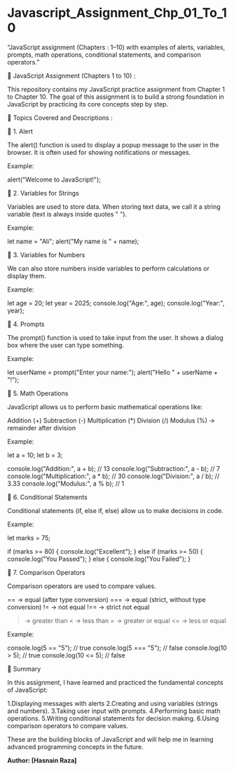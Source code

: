 # Javascript_Assignment_Chp_01_To_10
“JavaScript assignment (Chapters : 1–10) with examples of alerts, variables, prompts, math operations, conditional statements, and comparison operators.”

📘 JavaScript Assignment (Chapters 1 to 10) :

This repository contains my JavaScript practice assignment from Chapter 1 to Chapter 10.
The goal of this assignment is to build a strong foundation in JavaScript by practicing its core concepts step by step.

📑 Topics Covered and Descriptions :

🔹 1. Alert

The alert() function is used to display a popup message to the user in the browser.
It is often used for showing notifications or messages.

Example:

alert("Welcome to JavaScript!");

🔹 2. Variables for Strings

Variables are used to store data.
When storing text data, we call it a string variable (text is always inside quotes " ").

Example:

let name = "Ali";
alert("My name is " + name);

🔹 3. Variables for Numbers

We can also store numbers inside variables to perform calculations or display them.

Example:

let age = 20;
let year = 2025;
console.log("Age:", age);
console.log("Year:", year);

🔹 4. Prompts

The prompt() function is used to take input from the user.
It shows a dialog box where the user can type something.

Example:

let userName = prompt("Enter your name:");
alert("Hello " + userName + "!");

🔹 5. Math Operations

JavaScript allows us to perform basic mathematical operations like:

Addition (+)
Subtraction (-)
Multiplication (*)
Division (/)
Modulus (%) → remainder after division

Example:

let a = 10;
let b = 3;

console.log("Addition:", a + b);        // 13
console.log("Subtraction:", a - b);     // 7
console.log("Multiplication:", a * b);  // 30
console.log("Division:", a / b);        // 3.33
console.log("Modulus:", a % b);         // 1

🔹 6. Conditional Statements

Conditional statements (if, else if, else) allow us to make decisions in code.

Example:

let marks = 75;

if (marks >= 80) {
    console.log("Excellent");
} else if (marks >= 50) {
    console.log("You Passed");
} else {
    console.log("You Failed");
}

🔹 7. Comparison Operators

Comparison operators are used to compare values.

== → equal (after type conversion)
=== → equal (strict, without type conversion)
!= → not equal
!== → strict not equal
> → greater than
< → less than
>= → greater or equal
<= → less or equal

Example:

console.log(5 == "5");   // true
console.log(5 === "5");  // false
console.log(10 > 5);     // true
console.log(10 <= 5);    // false

📖 Summary

In this assignment, I have learned and practiced the fundamental concepts of JavaScript:

1.Displaying messages with alerts
2.Creating and using variables (strings and numbers).
3.Taking user input with prompts.
4.Performing basic math operations.
5.Writing conditional statements for decision making.
6.Using comparison operators to compare values.

These are the building blocks of JavaScript and will help me in learning advanced programming concepts in the future.

<b> Author: [Hasnain Raza] </br>
